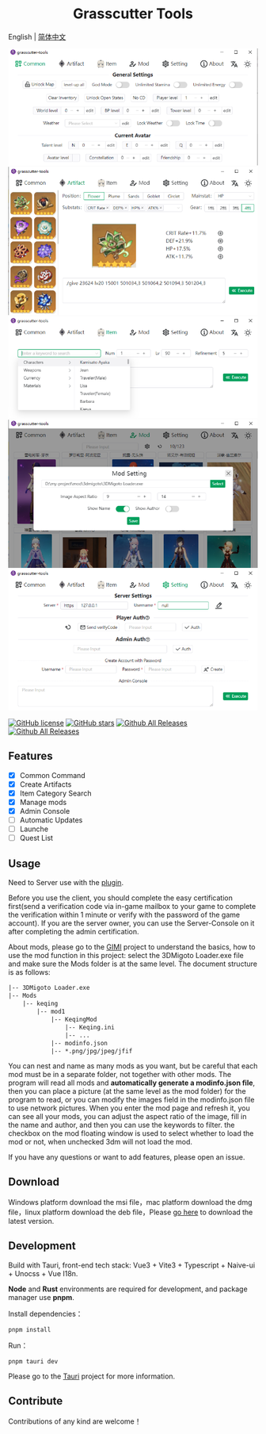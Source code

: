 <h1 align="center">Grasscutter Tools</h1>

English | [简体中文](README_zh-CN.md)

![](img/a001.png)
![](img/a101.png)
![](img/a201.png)
![](img/a301.png)
![](img/a401.png)

[![GitHub license](https://img.shields.io/github/license/jianxingxuejian/grasscutter-tools)](https://github.com/jianxingxuejian/grasscutter-tools/blob/main/LICENSE)
[![GitHub stars](https://img.shields.io/github/stars/jianxingxuejian/grasscutter-tools)](https://github.com/jianxingxuejian/grasscutter-tools/stargazers)
[![Github All Releases](https://img.shields.io/github/downloads/jianxingxuejian/grasscutter-tools/total.svg)](https://github.com/jianxingxuejian/grasscutter-tools/releases)
[![Github All Releases](https://img.shields.io/github/v/release/jianxingxuejian/grasscutter-tools)](https://github.com/jianxingxuejian/grasscutter-tools/releases)

## Features

- [x] Common Command
- [x] Create Artifacts
- [x] Item Category Search
- [x] Manage mods
- [x] Admin Console
- [ ] Automatic Updates
- [ ] Launche
- [ ] Quest List

## Usage

Need to Server use with the [plugin](https://github.com/jianxingxuejian/grasscutter-plugin/releases/tag/v1.4.0).

Before you use the client, you should complete the easy certification first(send a verification code via in-game mailbox to your game to complete the verification within 1 minute or verify with the password of the game account). If you are the server owner, you can use the Server-Console on it after completing the admin certification.

About mods, please go to the [GIMI](https://github.com/SilentNightSound/GI-Model-Importer) project to understand the basics, how to use the mod function in this project: select the 3DMigoto Loader.exe file and make sure the Mods folder is at the same level. The document structure is as follows:

```
|-- 3DMigoto Loader.exe
|-- Mods
    |-- keqing
        |-- mod1
            |-- KeqingMod
                |-- Keqing.ini
                |-- ...
            |-- modinfo.json
            |-- *.png/jpg/jpeg/jfif
```

You can nest and name as many mods as you want, but be careful that each mod must be in a separate folder, not together with other mods. The program will read all mods and **automatically generate a modinfo.json file**, then you can place a picture (at the same level as the mod folder) for the program to read, or you can modify the images field in the modinfo.json file to use network pictures. When you enter the mod page and refresh it, you can see all your mods, you can adjust the aspect ratio of the image, fill in the name and author, and then you can use the keywords to filter. the checkbox on the mod floating window is used to select whether to load the mod or not, when unchecked 3dm will not load the mod.

If you have any questions or want to add features, please open an issue.

## Download

Windows platform download the msi file，mac platform download the dmg file，linux platform download the deb file，Please [go here](https://github.com/jianxingxuejian/grasscutter-tools/releases) to download the latest version.

## Development

Build with Tauri, front-end tech stack: Vue3 + Vite3 + Typescript + Naive-ui + Unocss + Vue I18n.

**Node** and **Rust** environments are required for development, and package manager use **pnpm**.

Install dependencies：

```shell
pnpm install
```

Run：

```shell
pnpm tauri dev
```

Please go to the [Tauri](https://github.com/tauri-apps/tauri) project for more information.

## Contribute

Contributions of any kind are welcome！
